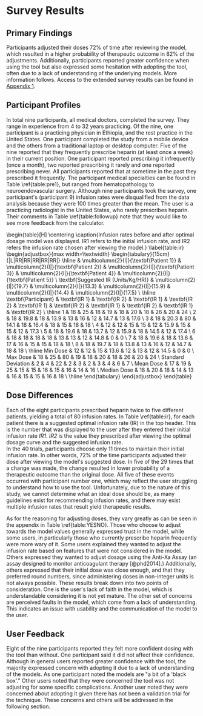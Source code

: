 # Survey Results

<!--
After the introductory chapter, it seems fairly common to 
include a chapter that reviews the literature and 
introduces methodology used throughout the thesis.
-->

<!-- maybe add a little intro... short description of primary findings -->
## Primary Findings

Participants adjusted their doses 72% of time after reviewing the model, which resulted in a higher probability of therapeutic outcome in 82% of the adjustments. Additionally, participants reported greater confidence when using the tool but also expressed some hesitation with adopting the tool, often due to a lack of understanding of the underlying models. More information follows. Access to the extended survey results can be found in [Appendix 1](#appendix-1-full-survey-results).

## Participant Profiles
In total nine participants, all medical doctors, completed the survey. They range in experience from 4 to 32 years practicing. Of the nine, one participant is a practicing physician in Ethiopia, and the rest practice in the United States. One participant completed the study from a mobile device and the others from a traditional laptop or desktop computer. Five of the nine reported that they frequently prescribe heparin (at least once a week) in their current position. One participant reported prescribing it infrequently (once a month), two reported prescribing it rarely and one reported prescribing never. All participants reported that at sometime in the past they prescribed it frequently. The participant medical specialties can be found in Table \ref{table:pre1}, but ranged from hematopathology to neuroendovascular surgery. Although nine participants took the survey, one participant's (participant 9) infusion rates were disqualified from the data analysis because they were 100 times greater than the mean. The user is a practicing radiologist in the United States, who rarely prescribes heparin. Their comments in Table \ref{table:followup} note that they would like to see more feedback from the calculator. 



<!-- ## Cumulative Results -->

<!-- how many difference people took survey, specialties, time since last dosed heparin.  -->
\begin{table}[H]
\centering
\caption{Infusion rates before and after optimal dosage model was displayed. IR1 refers to the initial infusion rate, and IR2 refers the infusion rate chosen after viewing the model.}
\label{table:ir}
\begin{adjustbox}{max width=\textwidth}
\begin{tabulary}{15cm}{|L|RR|RR|RR|RR|RR|}
\hline
 & \multicolumn{2}{l|}{\textbf{Patient 1}} & \multicolumn{2}{l|}{\textbf{Patient 2}} & \multicolumn{2}{l|}{\textbf{Patient 3}} & \multicolumn{2}{l|}{\textbf{Patient 4}} & \multicolumn{2}{l|}{\textbf{Patient 5}} \\
\textbf{Suggested IR (Units/Kg/HR)} & \multicolumn{2}{l|}{19.7} & \multicolumn{2}{l|}{13.3} & \multicolumn{2}{l|}{15.9} & \multicolumn{2}{l|}{14.4} & \multicolumn{2}{l|}{17.5} \\ \hline
\textbf{Participant} & \textbf{IR 1} & \textbf{IR 2} & \textbf{IR 1} & \textbf{IR 2} & \textbf{IR 1} & \textbf{IR 2} & \textbf{IR 1} & \textbf{IR 2} & \textbf{IR 1} & \textbf{IR 2} \\ \hline
1 & 18 & 25 & 18 & 19 & 18 & 20 & 18 & 26 & 20 & 24 \\
2 & 18 & 19.8 & 18 & 13.9 & 13 & 16 & 12 & 14.7 & 13 & 17.6 \\
3 & 18 & 20.3 & 80 & 14.1 & 18 & 16.4 & 18 & 15 & 18 & 18 \\
4 & 12 & 12 & 15 & 15 & 12 & 15.9 & 15 & 15 & 12 & 17.3 \\
5 & 18 & 19.6 & 18 & 13.7 & 12 & 15.9 & 18 & 14.5 & 12 & 17.4 \\
6 & 18 & 18 & 18 & 18 & 13 & 13 & 12 & 14.8 & 0 & 0 \\
7 & 18 & 19.6 & 18 & 13.6 & 17 & 16 & 15 & 15 & 18 & 18 \\
8 & 18 & 19.7 & 18 & 13.8 & 13 & 16 & 12 & 14.7 & 18 & 18 \\ \hline
Min Dose & 12 & 12 & 15 & 13.6 & 12 & 13 & 12 & 14.5 & 0 & 0 \\
Max Dose & 18 & 25 & 80 & 19 & 18 & 20 & 18 & 26 & 20 & 24 \\
Standard Deviation & 2 & 4 & 22 & 2 & 3 & 2 & 3 & 4 & 6 & 7 \\
Mean Dose & 17 & 19 & 25 & 15 & 15 & 16 & 15 & 16 & 14 & 16 \\
Median Dose & 18 & 20 & 18 & 14 & 13 & 16 & 15 & 15 & 16 & 18 \\ \hline
\end{tabulary}
\end{adjustbox}
\end{table}

## Dose Differences

Each of the eight participants prescribed heparin twice to five different patients, yielding a total of 80 infusion rates. In Table \ref{table:ir}, for each patient there is a suggested optimal infusion rate (IR) in the top header. This is the number that was displayed to the user after they entered their initial infusion rate *IR1*. *IR2* is the value they prescribed after viewing the optimal dosage curve and the suggested infusion rate.  
In the 40 trials, participants choose only 11 times to maintain their initial infusion rate. In other words, 72% of the time participants adjusted their dose after viewing the model's suggested dose. In five of the 29 times that a change was made, the change resulted in lower probability of a therapeutic outcome than the original dose. All five of these events occurred with participant number one, which may reflect the user struggling to understand how to use the tool. Unfortunately, due to the nature of this study, we cannot determine what an ideal dose should be, as many guidelines exist for recommending infusion rates, and there may exist multiple infusion rates that result yield therapeutic results.   

<!-- Did you test the idea of giving a bad estimate?? 
Would this encourage the doctor to make a bad judgement based on "trust"? -->

<!-- Is the model in question or the doctor usability? 
What is the ultimate goal of this tool? -->

<!-- In addition to correlation of the model to actual doses, 
what is the maximum error? -->

As for the reasoning for adjusting doses, they vary greatly as can be seen in the appendix in Table \ref{table:YESNO}. Those who choose to adjust towards the model values generally expressed trust in the model, while some users, in particularly those who currently prescribe heparin frequently were more wary of it. Some users explained they wanted to adjust the infusion rate based on features that were not considered in the model. Others expressed they wanted to adjust dosage using the Anti-Xa Assay (an assay designed to monitor anticoagulant therapy [@phd2014].) Additionally, others expressed that their initial dose was close enough, and that they preferred round numbers, since administering doses in non-integer units is not always possible. These results break down into two points of consideration. One is the user's lack of faith in the model, which is understandable considering it is not yet mature. The other set of concerns are perceived faults in the model, which come from a lack of understanding. This indicates an issue with usability and the communication of the model to the user. 

## User Feedback

Eight of the nine participants reported they felt more confident dosing with the tool than without. One participant said it did not affect their confidence. Although in general users reported greater confidence with the tool, the majority expressed concern with adopting it due to a lack of understanding of the models. As one participant noted the models are "a bit of a 'black box'." Other users noted that they were concerned the tool was not adjusting for some specific complications. Another user noted they were concerned about adopting it given there has not been a validation trial for the technique. These concerns and others will be addressed in the following section.

<!-- blank lines at end -necessary for template -->

